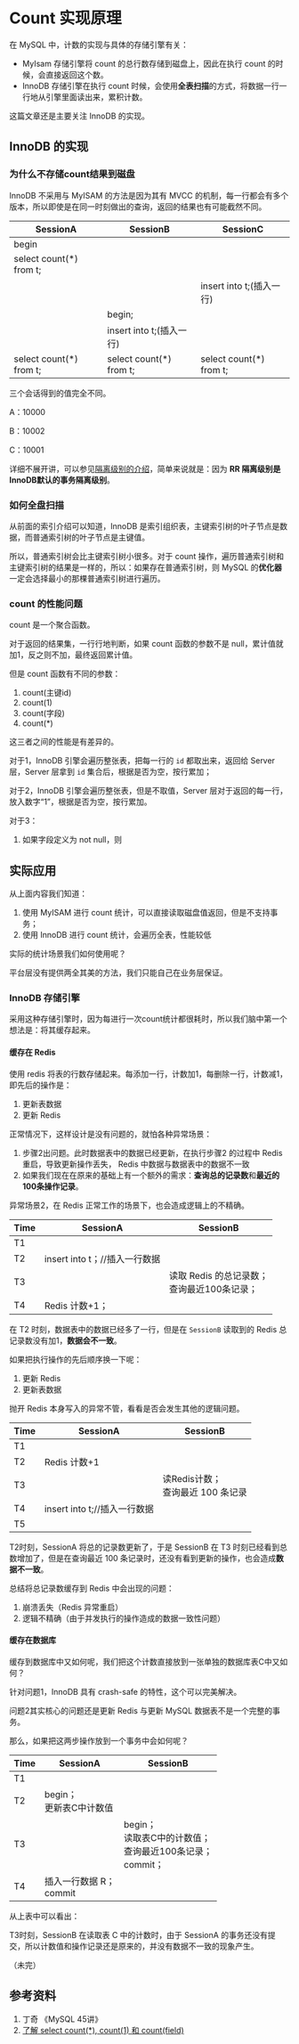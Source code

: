 # Count 实现原理

在 MySQL 中，计数的实现与具体的存储引擎有关：

- MyIsam 存储引擎将 count 的总行数存储到磁盘上，因此在执行 count 的时候，会直接返回这个数。
- InnoDB 存储引擎在执行 count 时候，会使用**全表扫描**的方式，将数据一行一行地从引擎里面读出来，累积计数。

这篇文章还是主要关注 InnoDB 的实现。

##  InnoDB 的实现

### 为什么不存储count结果到磁盘

InnoDB 不采用与 MyISAM 的方法是因为其有 MVCC 的机制，每一行都会有多个版本，所以即使是在同一时刻做出的查询，返回的结果也有可能截然不同。

| SessionA                | SessionB                 | SessionC                 |
| ----------------------- | ------------------------ | ------------------------ |
| begin                   |                          |                          |
| select count(*) from t; |                          |                          |
|                         |                          | insert into t;(插入一行) |
|                         | begin;                   |                          |
|                         | insert into t;(插入一行) |                          |
| select count(*) from t; | select count(*) from t;  | select count(*) from t;  |

三个会话得到的值完全不同。

A：10000

B：10002

C：10001

详细不展开讲，可以参见[隔离级别的介绍](https://leexuehan.github.io/2019/07/20/MySQL%E4%BA%8B%E5%8A%A1%E5%88%9D%E6%8E%A2/)，简单来说就是：因为 **RR 隔离级别是InnoDB默认的事务隔离级别**。

### 如何全盘扫描

从前面的索引介绍可以知道，InnoDB 是索引组织表，主键索引树的叶子节点是数据，而普通索引树的叶子节点是主键值。

所以，普通索引树会比主键索引树小很多。对于 count 操作，遍历普通索引树和主键索引树的结果是一样的，所以：如果存在普通索引树，则 MySQL 的**优化器**一定会选择最小的那棵普通索引树进行遍历。

### count 的性能问题

count 是一个聚合函数。

对于返回的结果集，一行行地判断，如果 count 函数的参数不是 null，累计值就加1，反之则不加，最终返回累计值。

但是 count 函数有不同的参数：

1. count(主键id)
2. count(1)
3. count(字段)
4. count(*)

这三者之间的性能是有差异的。

对于1，InnoDB 引擎会遍历整张表，把每一行的 `id` 都取出来，返回给 Server 层，Server 层拿到 `id` 集合后，根据是否为空，按行累加；

对于2，InnoDB 引擎会遍历整张表，但是不取值，Server 层对于返回的每一行，放入数字“1”，根据是否为空，按行累加。

对于3：

1. 如果字段定义为 not null，则

## 实际应用

从上面内容我们知道：

1. 使用 MyISAM 进行 count 统计，可以直接读取磁盘值返回，但是不支持事务；
2. 使用 InnoDB 进行 count 统计，会遍历全表，性能较低

实际的统计场景我们如何使用呢？

平台层没有提供两全其美的方法，我们只能自己在业务层保证。

### InnoDB 存储引擎

采用这种存储引擎时，因为每进行一次count统计都很耗时，所以我们脑中第一个想法是：将其缓存起来。

#### 缓存在 Redis

使用 redis 将表的行数存储起来。每添加一行，计数加1，每删除一行，计数减1，即先后的操作是：

1. 更新表数据
2. 更新 Redis 

正常情况下，这样设计是没有问题的，就怕各种异常场景：

1. 步骤2出问题。此时数据表中的数据已经更新，在执行步骤2 的过程中 Redis 重启，导致更新操作丢失， Redis 中数据与数据表中的数据不一致
2. 如果我们现在在原来的基础上有一个额外的需求：**查询总的记录数**和**最近的100条操作记录**。

异常场景2，在 Redis 正常工作的场景下，也会造成逻辑上的不精确。

| Time | SessionA                      | SessionB                                         |
| ---- | ----------------------------- | ------------------------------------------------ |
| T1   |                               |                                                  |
| T2   | insert into t；//插入一行数据 |                                                  |
| T3   |                               | 读取 Redis 的总记录数；<br />查询最近100条记录； |
| T4   | Redis 计数+1；                |                                                  |

在 T2 时刻，数据表中的数据已经多了一行，但是在 `SessionB` 读取到的 Redis 总记录数没有加1，**数据会不一致**。

如果把执行操作的先后顺序换一下呢：

1. 更新 Redis
2. 更新表数据

抛开 Redis 本身写入的异常不管，看看是否会发生其他的逻辑问题。

| Time | SessionA                     | SessionB                               |
| ---- | ---------------------------- | -------------------------------------- |
| T1   |                              |                                        |
| T2   | Redis 计数+1                 |                                        |
| T3   |                              | 读Redis计数；<br />查询最近 100 条记录 |
| T4   | insert into t;//插入一行数据 |                                        |
| T5   |                              |                                        |

T2时刻，SessionA 将总的记录数更新了，于是 SessionB 在 T3 时刻已经看到总数增加了，但是在查询最近 100 条记录时，还没有看到更新的操作，也会造成**数据不一致**。

总结将总记录数缓存到 Redis 中会出现的问题：

1. 崩溃丢失（Redis 异常重启）
2. 逻辑不精确（由于并发执行的操作造成的数据一致性问题）

#### 缓存在数据库

缓存到数据库中又如何呢，我们把这个计数直接放到一张单独的数据库表C中又如何？

针对问题1，InnoDB 具有 crash-safe 的特性，这个可以完美解决。

问题2其实核心的问题还是更新 Redis 与更新 MySQL 数据表不是一个完整的事务。

那么，如果把这两步操作放到一个事务中会如何呢？

| Time | SessionA                     | SessionB                                                     |
| ---- | ---------------------------- | ------------------------------------------------------------ |
| T1   |                              |                                                              |
| T2   | begin；<br />更新表C中计数值 |                                                              |
| T3   |                              | begin；<br />读取表C中的计数值；<br />查询最近100条记录；<br />commit； |
| T4   | 插入一行数据 R；<br />commit |                                                              |

从上表中可以看出：

T3时刻，SessionB 在读取表 C 中的计数时，由于 SessionA 的事务还没有提交，所以计数值和操作记录还是原来的，并没有数据不一致的现象产生。

（未完）

## 参考资料

1. 丁奇 《MySQL 45讲》
2. [了解 select count(*), count(1) 和 count(field)](https://arstercz.com/%E4%BA%86%E8%A7%A3-select-count-count1-%E5%92%8C-countfield/)





